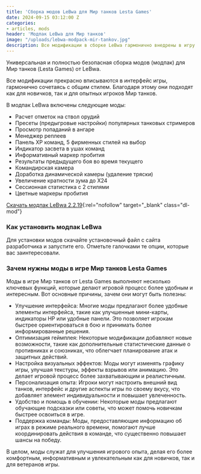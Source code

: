 ```yaml
---
title: 'Сборка модов LeBwa для Мир танков Lesta Games'
date: 2024-09-15 03:12:00 Z
categories:
- articles, mods
header: 'Модпак LeBwa для Мир танков'
image: "/uploads/lebwa-modpack-mir-tankov.jpg"
description: Все модификации в сборке LeBwa гармонично внедрены в игру Мир танков, что позволяет им органично сочетаться с общей эстетикой игрового интерфейса. Благодаря этому, данные моды идеально...
---
```


<p>Универсальная и полностью безопасная сборка модов (модпак) для Мир танков (Lesta Games) от LeBwa.</p>
<p>Все модификации прекрасно вписываются в интерфейс игры, гармонично сочетаясь с общим стилем. Благодаря этому они подходят как для новичков, так и для опытных игроков Мир танков.</p>
<p>В модпак LeBwa включены следующие моды:</p>
<ul>
	<li>Расчет отметок на ствол орудий</li>
	<li>Пресеты (предыгровые настройки) популярных танковых стримеров</li>
	<li>Просмотр попаданий в ангаре</li>
	<li>Менеджер реплеев</li>
	<li>Панель XP команд, 5 фирменных стилей на выбор</li>
	<li>Индикатор засвета в ушах команд</li>
	<li>Информативный маркер пробития</li>
	<li>Результаты предыдущего боя во время текущего</li>
	<li>Командирская камера</li>
	<li>Доработка динамической камеры (удаление тряски)</li>
	<li>Увеличение кратности зума до X24</li>
	<li>Сессионная статистика с 2 стилями</li>
	<li>Цветные маркеры пробития</li>
</ul>

[Скачать модпак LeBwa 2.2.19](https://lebwa.tv/uploads/mods/lebwa_modpack_2.2.19.exe){:rel="nofollow" target="_blank" class="dl-mod"}
<h3>Как установить модпак LeBwa</h3>
<p>Для установки модов скачайте установочный файл с сайта разработчика и запустите его. Отметьте галочками те опции, которые вас заинтересовали.</p>
<h3>Зачем нужны моды в игре Мир танков Lesta Games</h3>
<p>Моды в игре Мир танков от Lesta Games выполняют несколько ключевых функций, которые делают игровой процесс более удобным и интересным. Вот основные причины, зачем они могут быть полезны:</p>
<ul>
	<li>Улучшение интерфейса: Многие моды предлагают более удобные элементы интерфейса, такие как улучшенные мини-карты, индикаторы HP или удобные панели. Это позволяет игрокам быстрее ориентироваться в бою и принимать более информированные решения.</li>
	<li>Оптимизация геймплея: Некоторые модификации добавляют новые возможности, такие как дополнительные статистические данные о противниках и союзниках, что облегчает планирование атак и защитных действий.</li>
	<li>Настройка визуальных эффектов: Моды могут изменять графику игры, улучшая текстуры, эффекты взрывов или анимацию. Это делает игровой процесс более захватывающим и реалистичным.</li>
	<li>Персонализация опыта: Игроки могут настроить внешний вид танков, интерфейс и другие аспекты игры по своему вкусу, что добавляет элемент индивидуальности и повышает увлеченность.</li>
	<li>Удобство и помощь в обучении: Некоторые моды предлагают обучающие подсказки или советы, что может помочь новичкам быстрее освоиться в игре.</li>
	<li>Поддержка команды: Моды, предоставляющие информацию об играх в режиме реального времени, помогают лучше координировать действия в команде, что существенно повышает шансы на победу.</li>
</ul>
<p>В целом, моды служат для улучшения игрового опыта, делая его более комфортным, информативным и увлекательным как для новичков, так и для ветеранов игры.</p>

